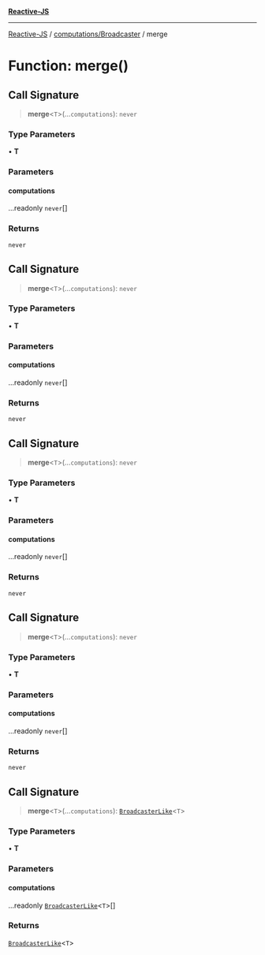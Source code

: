 [**Reactive-JS**](../../../README.md)

***

[Reactive-JS](../../../README.md) / [computations/Broadcaster](../README.md) / merge

# Function: merge()

## Call Signature

> **merge**\<`T`\>(...`computations`): `never`

### Type Parameters

• **T**

### Parameters

#### computations

...readonly `never`[]

### Returns

`never`

## Call Signature

> **merge**\<`T`\>(...`computations`): `never`

### Type Parameters

• **T**

### Parameters

#### computations

...readonly `never`[]

### Returns

`never`

## Call Signature

> **merge**\<`T`\>(...`computations`): `never`

### Type Parameters

• **T**

### Parameters

#### computations

...readonly `never`[]

### Returns

`never`

## Call Signature

> **merge**\<`T`\>(...`computations`): `never`

### Type Parameters

• **T**

### Parameters

#### computations

...readonly `never`[]

### Returns

`never`

## Call Signature

> **merge**\<`T`\>(...`computations`): [`BroadcasterLike`](../../interfaces/BroadcasterLike.md)\<`T`\>

### Type Parameters

• **T**

### Parameters

#### computations

...readonly [`BroadcasterLike`](../../interfaces/BroadcasterLike.md)\<`T`\>[]

### Returns

[`BroadcasterLike`](../../interfaces/BroadcasterLike.md)\<`T`\>
